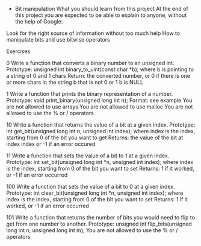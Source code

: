 - Bit manipulation
What you should learn from this project At the end of this project you are expected to be able to explain to anyone, without the help of Google:

Look for the right source of information without too much help How to manipulate bits and use bitwise operators

Exercises

0 Write a function that converts a binary number to an unsigned int. Prototype: unsigned int binary_to_uint(const char *b); where b is pointing to a string of 0 and 1 chars Return: the converted number, or 0 if there is one or more chars in the string b that is not 0 or 1 b is NULL

1 Write a function that prints the binary representation of a number. Prototype: void print_binary(unsigned long int n); Format: see example You are not allowed to use arrays You are not allowed to use malloc You are not allowed to use the % or / operators

10 Write a function that returns the value of a bit at a given index. Prototype: int get_bit(unsigned long int n, unsigned int index); where index is the index, starting from 0 of the bit you want to get Returns: the value of the bit at index index or -1 if an error occured

11 Write a function that sets the value of a bit to 1 at a given index. Prototype: int set_bit(unsigned long int *n, unsigned int index); where index is the index, starting from 0 of the bit you want to set Returns: 1 if it worked, or -1 if an error occurred

100 Write a function that sets the value of a bit to 0 at a given index. Prototype: int clear_bit(unsigned long int *n, unsigned int index); where index is the index, starting from 0 of the bit you want to set Returns: 1 if it worked, or -1 if an error occurred

101 Write a function that returns the number of bits you would need to flip to get from one number to another. Prototype: unsigned int flip_bits(unsigned long int n, unsigned long int m); You are not allowed to use the % or / operators
